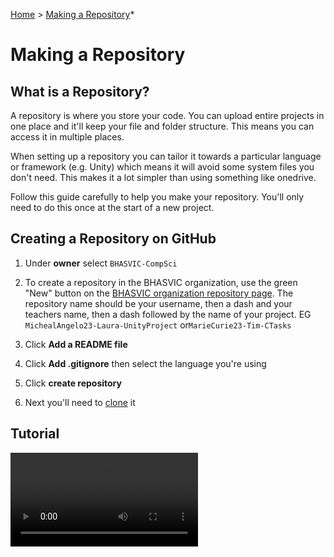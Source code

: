 [Home](https://github.com/BHASVIC-CompSci/.github/blob/main/profile/README.md) > [Making a Repository](makingRepo.md)*

# Making a Repository

## What is a Repository?
A repository is where you store your code. You can upload entire projects in one place and it'll keep your file and folder structure. This means you can access it in multiple places.

When setting up a repository you can tailor it towards a particular language or framework (e.g. Unity) which means it will avoid some system files you don't need. This makes it a lot simpler than using something like onedrive.

Follow this guide carefully to help you make your repository. You'll only need to do this once at the start of a new project.

## Creating a Repository on GitHub

1. Under **owner** select `BHASVIC-CompSci` 

1. To create a repository in the BHASVIC organization, use the green "New" button on the [BHASVIC organization repository page](https://github.com/orgs/BHASVIC-CompSci/repositories). The repository name should be your username, then a dash and your teachers name, then a dash followed by the name of your project. EG `MichealAngelo23-Laura-UnityProject` or`MarieCurie23-Tim-CTasks`

1. Click **Add a README file**

1. Click **Add .gitignore** then select the language you're using

1. Click **create repository**

1. Next you'll need to [clone](https://github.com/BHASVIC-CompSci/.github/blob/main/profile/Guides/cloning.md) it

## Tutorial

![Making a repository](../Media/createRepo.mp4)